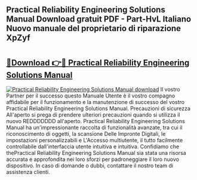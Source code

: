 ## Practical Reliability Engineering Solutions Manual Download gratuit PDF - Part-HvL Italiano Nuovo manuale del proprietario di riparazione XpZyf

# <h2><a href="http://dfggcs.blite.top/?on=Practical+Reliability+Engineering+Solutions+Manual">🔗Download 👉🔴 Practical Reliability Engineering Solutions Manual</a></h2>

[![Practical Reliability Engineering Solutions Manual download](https://i.imgur.com/lujVjoI.png)](http://dfggcs.blite.top/?on=Practical+Reliability+Engineering+Solutions+Manual)
Il vostro Partner per il successo questo Manuale Utente è il vostro compagno affidabile per il funzionamento e la manutenzione di successo del vostro Practical Reliability Engineering Solutions Manual. Precauzioni di sicurezza All'aperto si prega di prendere ulteriori precauzioni quando si utilizza il nuovo REDDDDDDD all'aperto. Practical Reliability Engineering Solutions Manual ha un'impressionante raccolta di funzionalità avanzate, tra cui il riconoscimento di oggetti, la scansione Delle Impronte Digitali, le impostazioni personalizzabili e L'Accesso multiutente, il tutto facilmente controllabile dall'interfaccia utente intuitiva e intuitiva. Confidiamo che thePractical Reliability Engineering Solutions Manual sia stata una risorsa accurata e approfondita nei loro sforzi per padroneggiare il loro nuovo dispositivo. In caso di domande o dubbi, contattare il nostro team di assistenza clienti.
